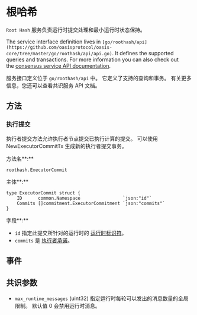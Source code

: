 # 根哈希

`Root Hash` 服务负责运行时提交处理和最小运行时状态保持。

The service interface definition lives in `[go/roothash/api](https://github.com/oasisprotocol/oasis-core/tree/master/go/roothash/api/api.go)`. It defines the supported queries and transactions. For more information you can also check out the [consensus service API documentation](https://pkg.go.dev/github.com/oasisprotocol/oasis-core/go/roothash/api?tab=doc).

服务接口定义位于 `go/roothash/api` 中。 它定义了支持的查询和事务。 有关更多信息，您还可以查看共识服务 API 文档。

## 方法

### 执行提交

执行者提交方法允许执行者节点提交已执行计算的提交。 可以使用 NewExecutorCommitTx 生成新的执行者提交事务。

方法名**:**

```
roothash.ExecutorCommit

```

主体**:**

```
type ExecutorCommit struct {
    ID      common.Namespace                `json:"id"`
    Commits []commitment.ExecutorCommitment `json:"commits"`
}

```

字段**:**

- `id` 指定此提交所针对的运行时的 [运行时标识符](https://docs.oasis.io/core/runtime/identifiers)。
- `commits` 是 [执行者承诺](https://pkg.go.dev/github.com/oasisprotocol/oasis-core/go/roothash/api/commitment?tab=doc#ExecutorCommitment)。

## 事件

## 共识参数

- `max_runtime_messages` (uint32) 指定运行时每轮可以发出的消息数量的全局限制。 默认值 0 会禁用运行时消息。